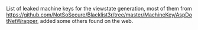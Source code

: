 List of leaked machine keys for the viewstate generation, most of them from https://github.com/NotSoSecure/Blacklist3r/tree/master/MachineKey/AspDotNetWrapper, added some others found on the web.
